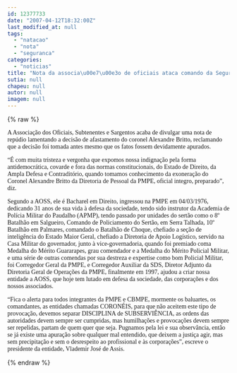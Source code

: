 ```yaml
---
id: 12377733
date: "2007-04-12T18:32:00Z"
last_modified_at: null
tags:
  - "natacao"
  - "nota"
  - "seguranca"
categories:
  - "noticias"
title: "Nota da associa\u00e7\u00e3o de oficiais ataca comando da Seguran\u00e7a"
sutia: null
chapeu: null
autor: null
imagem: null
---
```

{% raw %}
<p><P><FONT face=Verdana>A Associação dos Oficiais, Subtenentes e Sargentos acaba de divulgar uma nota de repúdio lamentando a decisão de afastamento do coronel Alexandre Britto, reclamando que a decisão foi tomada antes mesmo que os fatos fossem devidamente apurados.</FONT></P></p>
<p><P><FONT face=Verdana>“É com muita tristeza e vergonha que expomos nossa indignação pela forma antidemocrática, covarde e fora das normas constitucionais, do Estado de Direito, da Ampla Defesa e Contraditório, quando tomamos conhecimento da exoneração do Coronel Alexandre Britto da Diretoria de Pessoal da PMPE, oficial integro, preparado”, diz.</FONT></P></p>
<p><P><FONT face=Verdana>Segundo a AOSS, ele é Bacharel em Direito, ingressou na PMPE em 04/03/1976, dedicando 31 anos de sua vida à defesa da sociedade, tendo sido instrutor da Academia de Polícia Militar do Paudalho (APMP), tendo passado por unidades do sertão como o 8º Batalhão em Salgueiro, Comando de Policiamento do Sertão, em Serra Talhada, 10º Batalhão em Palmares, comandado o Batalhão de Choque, chefiado a seção de inteligência do Estado Maior Geral, chefiado a Diretoria de Apoio Logístico, servido na Casa Militar do governador, junto à vice-governadoria, quando foi premiado coma Medalha do Mérito Guararapes, grau comendador e a Medalha do Mérito Policial Militar, e uma série de outras comendas por sua destreza e expertise como bom Policial Militar, foi Corregedor Geral da PMPE, e Corregedor Auxiliar da SDS, Diretor Adjunto da Diretoria Geral de Operações da PMPE, finalmente em 1997, ajudou a criar nossa entidade a AOSS, que hoje tem lutado em defesa da sociedade, das corporações e dos nossos associados.</FONT></P></p>
<p><P><FONT face=Verdana>“Fica o alerta para todos integrantes da PMPE e CBMPE, mormente os baluartes, os comandantes, as entidades chamadas CORONÉIS, para que não aceitem este tipo de provocação, devemos separar DISCIPLINA de SUBSERVIÊNCIA, as ordens das autoridades devem sempre ser cumpridas, mas humilhações e provocações devem sempre ser repelidas, partam de quem quer que seja. Pugnamos pela lei e sua observância, então se já existe uma apuração sobre qualquer mal entendido, que deixem a justiça agir, mas sem precipitação e sem o desrespeito ao profissional e às corporações”, escreve o presidente da entidade, Vlademir José de Assis.</FONT></P> </p>
{% endraw %}